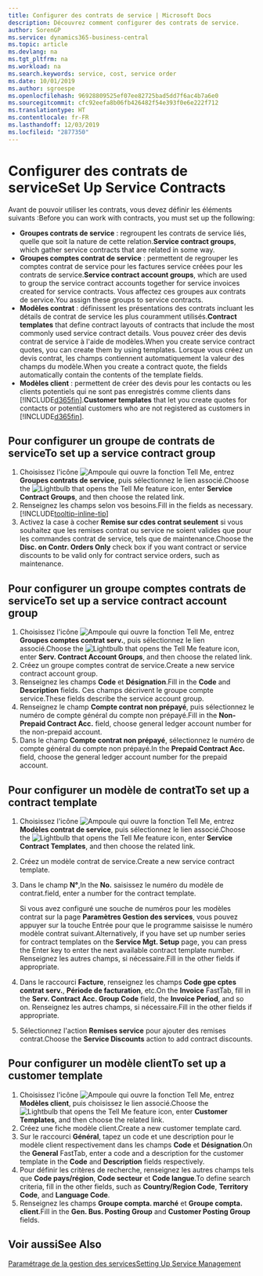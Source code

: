 ```yaml
---
title: Configurer des contrats de service | Microsoft Docs
description: Découvrez comment configurer des contrats de service.
author: SorenGP
ms.service: dynamics365-business-central
ms.topic: article
ms.devlang: na
ms.tgt_pltfrm: na
ms.workload: na
ms.search.keywords: service, cost, service order
ms.date: 10/01/2019
ms.author: sgroespe
ms.openlocfilehash: 96928809525ef07ee82725bad5dd7f6ac4b7a6e0
ms.sourcegitcommit: cfc92eefa8b06fb426482f54e393f0e6e222f712
ms.translationtype: HT
ms.contentlocale: fr-FR
ms.lasthandoff: 12/03/2019
ms.locfileid: "2877350"
---
```

# <a name="set-up-service-contracts"></a><span data-ttu-id="09013-103">Configurer des contrats de service</span><span class="sxs-lookup"><span data-stu-id="09013-103">Set Up Service Contracts</span></span>
<span data-ttu-id="09013-104">Avant de pouvoir utiliser les contrats, vous devez définir les éléments suivants :</span><span class="sxs-lookup"><span data-stu-id="09013-104">Before you can work with contracts, you must set up the following:</span></span> 

* <span data-ttu-id="09013-105">**Groupes contrats de service** : regroupent les contrats de service liés, quelle que soit la nature de cette relation.</span><span class="sxs-lookup"><span data-stu-id="09013-105">**Service contract groups**, which gather service contracts that are related in some way.</span></span>
* <span data-ttu-id="09013-106">**Groupes comptes contrat de service** : permettent de regrouper les comptes contrat de service pour les factures service créées pour les contrats de service.</span><span class="sxs-lookup"><span data-stu-id="09013-106">**Service contract account groups**, which are used to group the service contract accounts together for service invoices created for service contracts.</span></span> <span data-ttu-id="09013-107">Vous affectez ces groupes aux contrats de service.</span><span class="sxs-lookup"><span data-stu-id="09013-107">You assign these groups to service contracts.</span></span>  
* <span data-ttu-id="09013-108">**Modèles contrat** : définissent les présentations des contrats incluant les détails de contrat de service les plus couramment utilisés.</span><span class="sxs-lookup"><span data-stu-id="09013-108">**Contract templates** that define contract layouts of contracts that include the most commonly used service contract details.</span></span> <span data-ttu-id="09013-109">Vous pouvez créer des devis contrat de service à l'aide de modèles.</span><span class="sxs-lookup"><span data-stu-id="09013-109">When you create service contract quotes, you can create them by using templates.</span></span> <span data-ttu-id="09013-110">Lorsque vous créez un devis contrat, les champs contiennent automatiquement la valeur des champs du modèle.</span><span class="sxs-lookup"><span data-stu-id="09013-110">When you create a contract quote, the fields automatically contain the contents of the template fields.</span></span>
* <span data-ttu-id="09013-111">**Modèles client** : permettent de créer des devis pour les contacts ou les clients potentiels qui ne sont pas enregistrés comme clients dans [!INCLUDE[d365fin](includes/d365fin_md.md)].</span><span class="sxs-lookup"><span data-stu-id="09013-111">**Customer templates** that let you create quotes for contacts or potential customers who are not registered as customers in [!INCLUDE[d365fin](includes/d365fin_md.md)].</span></span>  

## <a name="to-set-up-a-service-contract-group"></a><span data-ttu-id="09013-112">Pour configurer un groupe de contrats de service</span><span class="sxs-lookup"><span data-stu-id="09013-112">To set up a service contract group</span></span>  
1. <span data-ttu-id="09013-113">Choisissez l'icône ![Ampoule qui ouvre la fonction Tell Me](media/ui-search/search_small.png "Dites-moi ce que vous voulez faire"), entrez **Groupes contrats de service**, puis sélectionnez le lien associé.</span><span class="sxs-lookup"><span data-stu-id="09013-113">Choose the ![Lightbulb that opens the Tell Me feature](media/ui-search/search_small.png "Tell me what you want to do") icon, enter **Service Contract Groups**, and then choose the related link.</span></span>  
2. <span data-ttu-id="09013-114">Renseignez les champs selon vos besoins.</span><span class="sxs-lookup"><span data-stu-id="09013-114">Fill in the fields as necessary.</span></span> [!INCLUDE[tooltip-inline-tip](includes/tooltip-inline-tip_md.md)]
3. <span data-ttu-id="09013-115">Activez la case à cocher **Remise sur cdes contrat seulement** si vous souhaitez que les remises contrat ou service ne soient valides que pour les commandes contrat de service, tels que de maintenance.</span><span class="sxs-lookup"><span data-stu-id="09013-115">Choose the **Disc. on Contr. Orders Only** check box if you want contract or service discounts to be valid only for contract service orders, such as maintenance.</span></span>  

## <a name="to-set-up-a-service-contract-account-group"></a><span data-ttu-id="09013-116">Pour configurer un groupe comptes contrats de service</span><span class="sxs-lookup"><span data-stu-id="09013-116">To set up a service contract account group</span></span>  
1. <span data-ttu-id="09013-117">Choisissez l'icône ![Ampoule qui ouvre la fonction Tell Me](media/ui-search/search_small.png "Dites-moi ce que vous voulez faire"), entrez **Groupes comptes contrat serv.**, puis sélectionnez le lien associé.</span><span class="sxs-lookup"><span data-stu-id="09013-117">Choose the ![Lightbulb that opens the Tell Me feature](media/ui-search/search_small.png "Tell me what you want to do") icon, enter **Serv. Contract Account Groups**, and then choose the related link.</span></span>  
2. <span data-ttu-id="09013-118">Créez un groupe comptes contrat de service.</span><span class="sxs-lookup"><span data-stu-id="09013-118">Create a new service contract account group.</span></span>   
3. <span data-ttu-id="09013-119">Renseignez les champs **Code** et **Désignation**.</span><span class="sxs-lookup"><span data-stu-id="09013-119">Fill in the **Code** and **Description** fields.</span></span> <span data-ttu-id="09013-120">Ces champs décrivent le groupe compte service.</span><span class="sxs-lookup"><span data-stu-id="09013-120">These fields describe the service account group.</span></span>  
4. <span data-ttu-id="09013-121">Renseignez le champ **Compte contrat non prépayé**, puis sélectionnez le numéro de compte général du compte non prépayé.</span><span class="sxs-lookup"><span data-stu-id="09013-121">Fill in the **Non-Prepaid Contract Acc.** field, choose general ledger account number for the non-prepaid account.</span></span>  
5. <span data-ttu-id="09013-122">Dans le champ **Compte contrat non prépayé**, sélectionnez le numéro de compte général du compte non prépayé.</span><span class="sxs-lookup"><span data-stu-id="09013-122">In the **Prepaid Contract Acc.** field, choose the general ledger account number for the prepaid account.</span></span>  

## <a name="to-set-up-a-contract-template"></a><span data-ttu-id="09013-123">Pour configurer un modèle de contrat</span><span class="sxs-lookup"><span data-stu-id="09013-123">To set up a contract template</span></span>  
1. <span data-ttu-id="09013-124">Choisissez l'icône ![Ampoule qui ouvre la fonction Tell Me](media/ui-search/search_small.png "Dites-moi ce que vous voulez faire"), entrez **Modèles contrat de service**, puis sélectionnez le lien associé.</span><span class="sxs-lookup"><span data-stu-id="09013-124">Choose the ![Lightbulb that opens the Tell Me feature](media/ui-search/search_small.png "Tell me what you want to do") icon, enter **Service Contract Templates**, and then choose the related link.</span></span>  
2. <span data-ttu-id="09013-125">Créez un modèle contrat de service.</span><span class="sxs-lookup"><span data-stu-id="09013-125">Create a new service contract template.</span></span>  
3. <span data-ttu-id="09013-126">Dans le champ **N°**,</span><span class="sxs-lookup"><span data-stu-id="09013-126">In the **No.**</span></span> <span data-ttu-id="09013-127">saisissez le numéro du modèle de contrat.</span><span class="sxs-lookup"><span data-stu-id="09013-127">field, enter a number for the contract template.</span></span>  
  
     <span data-ttu-id="09013-128">Si vous avez configuré une souche de numéros pour les modèles contrat sur la page **Paramètres Gestion des services**, vous pouvez appuyer sur la touche Entrée pour que le programme saisisse le numéro modèle contrat suivant.</span><span class="sxs-lookup"><span data-stu-id="09013-128">Alternatively, if you have set up number series for contract templates on the **Service Mgt. Setup** page, you can press the Enter key to enter the next available contract template number.</span></span> <span data-ttu-id="09013-129">Renseignez les autres champs, si nécessaire.</span><span class="sxs-lookup"><span data-stu-id="09013-129">Fill in the other fields if appropriate.</span></span>  
  
4. <span data-ttu-id="09013-130">Dans le raccourci **Facture**, renseignez les champs **Code gpe cptes contrat serv.**, **Période de facturation**, etc.</span><span class="sxs-lookup"><span data-stu-id="09013-130">On the **Invoice** FastTab, fill in the **Serv. Contract Acc. Group Code** field, the **Invoice Period**, and so on.</span></span> <span data-ttu-id="09013-131">Renseignez les autres champs, si nécessaire.</span><span class="sxs-lookup"><span data-stu-id="09013-131">Fill in the other fields if appropriate.</span></span>  
5. <span data-ttu-id="09013-132">Sélectionnez l'action **Remises service** pour ajouter des remises contrat.</span><span class="sxs-lookup"><span data-stu-id="09013-132">Choose the **Service Discounts** action to add contract discounts.</span></span>  

## <a name="to-set-up-a-customer-template"></a><span data-ttu-id="09013-133">Pour configurer un modèle client</span><span class="sxs-lookup"><span data-stu-id="09013-133">To set up a customer template</span></span>  
1. <span data-ttu-id="09013-134">Choisissez l'icône ![Ampoule qui ouvre la fonction Tell Me](media/ui-search/search_small.png "Dites-moi ce que vous voulez faire"), entrez **Modèles client**, puis choisissez le lien associé.</span><span class="sxs-lookup"><span data-stu-id="09013-134">Choose the ![Lightbulb that opens the Tell Me feature](media/ui-search/search_small.png "Tell me what you want to do") icon, enter **Customer Templates**, and then choose the related link.</span></span>  
2. <span data-ttu-id="09013-135">Créez une fiche modèle client.</span><span class="sxs-lookup"><span data-stu-id="09013-135">Create a new customer template card.</span></span>  
3. <span data-ttu-id="09013-136">Sur le raccourci **Général**, tapez un code et une description pour le modèle client respectivement dans les champs **Code** et **Désignation**.</span><span class="sxs-lookup"><span data-stu-id="09013-136">On the **General** FastTab, enter a code and a description for the customer template in the **Code** and **Description** fields respectively.</span></span> 
4. <span data-ttu-id="09013-137">Pour définir les critères de recherche, renseignez les autres champs tels que **Code pays/région**, **Code secteur** et **Code langue**.</span><span class="sxs-lookup"><span data-stu-id="09013-137">To define search criteria, fill in the other fields, such as **Country/Region Code**, **Territory Code**, and **Language Code**.</span></span>  
5. <span data-ttu-id="09013-138">Renseignez les champs **Groupe compta. marché** et **Groupe compta. client**.</span><span class="sxs-lookup"><span data-stu-id="09013-138">Fill in the **Gen. Bus. Posting Group** and **Customer Posting Group** fields.</span></span>  

## <a name="see-also"></a><span data-ttu-id="09013-139">Voir aussi</span><span class="sxs-lookup"><span data-stu-id="09013-139">See Also</span></span>
[<span data-ttu-id="09013-140">Paramétrage de la gestion des services</span><span class="sxs-lookup"><span data-stu-id="09013-140">Setting Up Service Management</span></span>](service-setup-service.md)